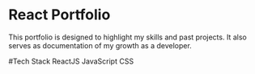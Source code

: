 # React Portfolio
This portfolio is designed to highlight my skills and past projects. It also serves as documentation of my growth as a developer.

#Tech Stack
ReactJS
JavaScript
CSS
